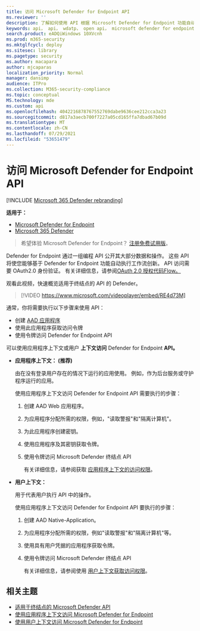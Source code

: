 ```yaml
---
title: 访问 Microsoft Defender for Endpoint API
ms.reviewer: ''
description: 了解如何使用 API 根据 Microsoft Defender for Endpoint 功能自动执行工作流创新
keywords: api， api， wdatp， open api， microsoft defender for endpoint api， microsoft defender atp， 公共 api， 受支持的 api， 警报， 设备， 用户， 域， ip， 文件， 高级搜寻， 查询
search.product: eADQiWindows 10XVcnh
ms.prod: m365-security
ms.mktglfcycl: deploy
ms.sitesec: library
ms.pagetype: security
ms.author: macapara
author: mjcaparas
localization_priority: Normal
manager: dansimp
audience: ITPro
ms.collection: M365-security-compliance
ms.topic: conceptual
MS.technology: mde
ms.custom: api
ms.openlocfilehash: 4042216878767552769dabe9636cee212cca3a23
ms.sourcegitcommit: d817a3aecb700f7227a05cd165ffa7dbad67b09d
ms.translationtype: MT
ms.contentlocale: zh-CN
ms.lasthandoff: 07/29/2021
ms.locfileid: "53651479"
---
```

# <a name="access-the-microsoft-defender-for-endpoint-apis"></a>访问 Microsoft Defender for Endpoint API 

[!INCLUDE [Microsoft 365 Defender rebranding](../../includes/microsoft-defender.md)]

**适用于：**
- [Microsoft Defender for Endpoint](https://go.microsoft.com/fwlink/p/?linkid=2154037)
- [Microsoft 365 Defender](https://go.microsoft.com/fwlink/?linkid=2118804)

> 希望体验 Microsoft Defender for Endpoint？ [注册免费试用版](https://signup.microsoft.com/create-account/signup?products=7f379fee-c4f9-4278-b0a1-e4c8c2fcdf7e&ru=https://aka.ms/MDEp2OpenTrial?ocid=docs-wdatp-exposedapis-abovefoldlink)。

Defender for Endpoint 通过一组编程 API 公开其大部分数据和操作。 这些 API 将使您能够基于 Defender for Endpoint 功能自动执行工作流创新。 API 访问需要 OAuth2.0 身份验证。 有关详细信息，请参阅[OAuth 2.0 授权代码Flow。](/azure/active-directory/develop/active-directory-v2-protocols-oauth-code)

观看此视频，快速概览适用于终结点的 API 的 Defender。

>[!VIDEO https://www.microsoft.com/videoplayer/embed/RE4d73M]

通常，你将需要执行以下步骤来使用 API：

- 创建 [AAD 应用程序](/microsoft-365/security/defender-endpoint/exposed-apis-create-app-nativeapp)
- 使用此应用程序获取访问令牌
- 使用令牌访问 Defender for Endpoint API

可以使用应用程序上下文或用户 **上下文访问** Defender for Endpoint **API。**

- **应用程序上下文： (推荐)**

  由在没有登录用户存在的情况下运行的应用使用。 例如，作为后台服务或守护程序运行的应用。

  使用应用程序上下文访问 Defender for Endpoint API 需要执行的步骤：

  1. 创建 AAD Web 应用程序。
  2. 为应用程序分配所需的权限，例如，"读取警报"和"隔离计算机"。 
  3. 为此应用程序创建密钥。
  4. 使用应用程序及其密钥获取令牌。
  5. 使用令牌访问 Microsoft Defender 终结点 API

     有关详细信息，请参阅获取 [应用程序上下文的访问权限](exposed-apis-create-app-webapp.md)。

- **用户上下文：**

  用于代表用户执行 API 中的操作。

  使用应用程序上下文访问 Defender for Endpoint API 要执行的步骤：

  1. 创建 AAD Native-Application。
  2. 为应用程序分配所需的权限，例如"读取警报"和"隔离计算机"等。 
  3. 使用具有用户凭据的应用程序获取令牌。
  4. 使用令牌访问 Microsoft Defender 终结点 API

     有关详细信息，请参阅使用 [用户上下文获取访问权限](exposed-apis-create-app-nativeapp.md)。

## <a name="related-topics"></a>相关主题

- [适用于终结点的 Microsoft Defender API](exposed-apis-list.md)
- [使用应用程序上下文访问 Microsoft Defender for Endpoint](exposed-apis-create-app-webapp.md)
- [使用用户上下文访问 Microsoft Defender for Endpoint](exposed-apis-create-app-nativeapp.md)
